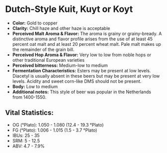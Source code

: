 # Dutch-Style Kuit, Kuyt or Koyt

- **Color:** Gold to copper
- **Clarity:** Chill haze and other haze is acceptable
- **Perceived Malt Aroma & Flavor:** The aroma is grainy or grainy-bready. A distinctive aroma and flavor profile arises from the use of at least 45 percent oat malt and at least 20 percent wheat malt. Pale malt makes up the remainder of the grain bill.
- **Perceived Hop Aroma & Flavor:** Very low to low from noble hops or other traditional European varieties
- **Perceived bitterness:** Medium-low to medium
- **Fermentation Characteristics:** Esters may be present at low levels. Diacetyl is usually absent in these beers but may be present at very low levels. Acidity and sweet corn-like DMS should not be present.
- **Body:** Low to medium
- **Additional notes:** This style of beer was popular in the Netherlands from 1400-1550.

## Vital Statistics:

- OG (°Plato): 1.050 - 1.080 (12.4 - 19.3 °Plato)
- FG (°Plato): 1.006 - 1.015 (1.5 - 3.7 °Plato)
- IBUs: 25 - 35
- SRM: 5 - 12.5
- ABV: 4.7 - 7.9%
